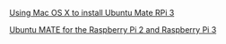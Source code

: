 [Using Mac OS X to install Ubuntu Mate RPi 3](https://www.raspberrypi.org/forums/viewtopic.php?t=143450&p=947152)

[Ubuntu MATE for the Raspberry Pi 2 and Raspberry Pi 3](https://ubuntu-mate.org/raspberry-pi/)
